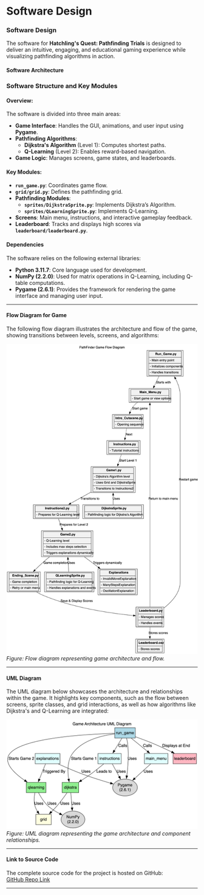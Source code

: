 # **Software Design**

### Software Design

The software for **Hatchling's Quest: Pathfinding Trials** is designed to deliver an intuitive, engaging, and educational gaming experience while visualizing pathfinding algorithms in action.

#### **Software Architecture**

### Software Structure and Key Modules

#### Overview:

The software is divided into three main areas:

- **Game Interface**: Handles the GUI, animations, and user input using **Pygame**.
- **Pathfinding Algorithms**:
  - **Dijkstra's Algorithm** (Level 1): Computes shortest paths.
  - **Q-Learning** (Level 2): Enables reward-based navigation.
- **Game Logic**: Manages screens, game states, and leaderboards.

#### Key Modules:

- **`run_game.py`**: Coordinates game flow.
- **`grid/grid.py`**: Defines the pathfinding grid.
- **Pathfinding Modules**:
  - **`sprites/DijkstraSprite.py`**: Implements Dijkstra’s Algorithm.
  - **`sprites/QLearningSprite.py`**: Implements Q-Learning.
- **Screens**: Main menu, instructions, and interactive gameplay feedback.
- **Leaderboard**: Tracks and displays high scores via **`leaderboard/leaderboard.py`**.

#### **Dependencies**

The software relies on the following external libraries:

- **Python 3.11.7**: Core language used for development.
- **NumPy (2.2.0)**: Used for matrix operations in Q-Learning, including Q-table computations.
- **Pygame (2.6.1)**: Provides the framework for rendering the game interface and managing user input.

---

#### **Flow Diagram for Game**

The following flow diagram illustrates the architecture and flow of the game, showing transitions between levels, screens, and algorithms:

![Flow Diagram](../assets/img/pathfinders_flow.png)  
_Figure: Flow diagram representing game architecture and flow._

---

#### **UML Diagram**

The UML diagram below showcases the architecture and relationships within the game. It highlights key components, such as the flow between screens, sprite classes, and grid interactions, as well as how algorithms like Dijkstra's and Q-Learning are integrated:

![UML Diagram](../assets/img/uml.png)  
_Figure: UML diagram representing the game architecture and component relationships._

---

#### **Link to Source Code**

The complete source code for the project is hosted on GitHub:  
[GitHub Repo Link](https://github.com/dakotacsk/pie_shortestpathfindingvisualization)

---

